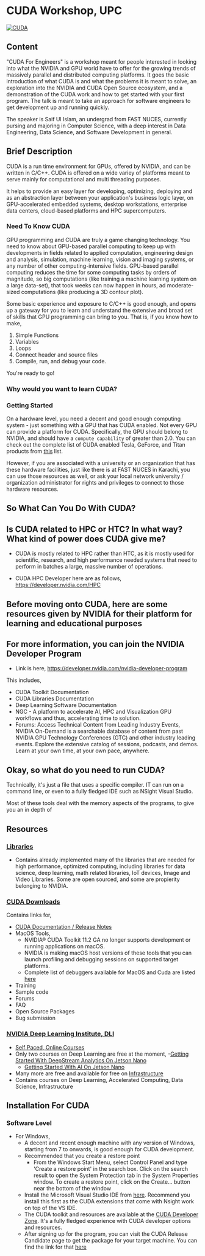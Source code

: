 # CUDA Workshop, UPC

<p align="left">
 <a href="#">
<img alt='CUDA' src="https://img.shields.io/badge/CUDA-CUDA?style=for-the-badge&logo=NVIDIA&color=1A1918"/>
 </a>
</p>


## Content

"CUDA For Engineers" is a workshop meant for people interested in looking into what the NVIDIA and GPU world have to offer for the growing trends of massively parallel and distributed computing platforms. It goes the basic introduction of what CUDA is and what the problems it is meant to solve, an exploration into the NVIDIA and CUDA Open Source ecosystem, and a demonstration of the CUDA work and how to get started with your first program. The talk is meant to take an approach for software engineers to get development up and running quickly.

The speaker is Saif Ul Islam, an undergrad from FAST NUCES, currently pursing and majoring in Computer Science, with a deep interest in Data Engineering, Data Science, and Software Development in general.

## Brief Description

CUDA is a run time environment for GPUs, offered by NVIDIA, and can be written in C/C++. CUDA is offered on a wide variey of platforms meant to serve mainly for computational and multi threading purposes.

It helps to provide an easy layer for developing, optimizing, deploying and as an abstraction layer between your application's business logic layer, on GPU-accelerated embedded systems, desktop workstations, enterprise data centers, cloud-based platforms and HPC supercomputers.

### Need To Know CUDA

GPU programming and CUDA are truly a game changing technology. You need to know about GPU-based parallel computing to keep up with developments in fields related to applied computation, engineering design and analysis, simulation, machine learning, vision and imaging systems, or any number of other computing-intensive fields. GPU-based parallel computing reduces the time for some computing tasks by orders of magnitude, so big computations (like training a machine learning system on a large data-set), that took weeks can now happen in hours, ad moderate-sized computations (like producing a 3D contour plot).

Some basic experience and exposure to C/C++ is good enough, and opens up a gateway for you to learn and understand the extensive and broad set of skills that GPU programming can bring to you. That is, if you know how to make,

1. Simple Functions
2. Variables
3. Loops
4. Connect header and source files
5. Compile, run, and debug your code.

You're ready to go!

### Why would you want to learn CUDA?

### Getting Started

On a hardware level, you need a decent and good enough computing system - just something with a GPU that has CUDA enabled. Not every GPU can provide a platform for CUDA. Specifically, the GPU should belong to NVIDIA, and should have a `compute capability` of greater than 2.0. You can check out the complete list of CUDA enabled Tesla, GeForce, and Titan products from [this](https://developer.nvidia.com/cuda-gpus) list.

However, if you are associated with a university or an organization that has these hardware facilities, just like there is at FAST NUCES in Karachi, you can use those resources as well, or ask your local network university / organization administrator for rights and privileges to connect to those hardware resources.

## So What Can You Do With CUDA?

## Is CUDA related to HPC or HTC? In what way? What kind of power does CUDA give me?

- CUDA is mostly related to HPC rather than HTC, as it is mostly used for scientific, research, and high performance needed systems that need to perform in batches a large, massive number of operations.  

- CUDA HPC Developer here are as follows, https://developer.nvidia.com/HPC

## Before moving onto CUDA, here are some resources given by NVIDIA for their platform for learning and educational purposes

## For more information, you can join the NVIDIA Developer Program

- Link is here, https://developer.nvidia.com/nvidia-developer-program

This includes,
- CUDA Toolkit Documentation
- CUDA Libraries Documentation
- Deep Learning Software Documentation
- NGC - A platform to accelerate AI, HPC and Visualization GPU workflows and thus, accelerating time to solution.
- Forums: Access Technical Content from Leading Industry Events, NVIDIA On-Demand is a searchable database of content from past NVIDIA GPU Technology Conferences (GTC) and other industry leading events. Explore the extensive catalog of sessions, podcasts, and demos. Learn at your own time, at your own pace, anywhere.

## Okay, so what do you need to run CUDA?

Technically, it's just a file that uses a specific compiler. IT can run on a command line, or even to a fully fledged IDE such as NSight Visual Studio.

Most of these tools deal with the memory aspects of the programs, to give you an in depth of

## Resources  

### [Libraries](https://developer.nvidia.com/gpu-accelerated-libraries)

- Contains already implemented many of the libraries that are needed for high performance, optimized computing, including libraries for data science, deep learning, math related libraries, IoT devices, Image and Video Libraries. Some are open sourced, and some are propierity belonging to NVIDIA.

### [CUDA Downloads](https://developer.nvidia.com/cuda-downloads)

Contains links for,

- [CUDA Documentation / Release Notes](https://docs.nvidia.com/cuda/cuda-toolkit-release-notes/index.html)
- MacOS Tools,
  - NVIDIA® CUDA Toolkit 11.2 GA no longer supports development or running applications on macOS.
  - NVIDIA is making macOS host versions of these tools that you can launch profiling and debugging sessions on supported target platforms.
  - Complete list of debuggers available for MacOS and Cuda are listed [here](https://developer.nvidia.com/nvidia-cuda-toolkit-developer-tools-mac-hosts)
- Training
- Sample code
- Forums
- FAQ
- Open Source Packages
- Bug submission

### [NVIDIA Deep Learning Institute, DLI](https://www.nvidia.com/en-us/training/)

- [Self Paced, Online Courses](https://www.nvidia.com/en-us/training/online/)
- Only two courses on Deep Learning are free at the moment,
  -[Getting Started With DeepStream Analytics On Jetson Nano](https://courses.nvidia.com/courses/course-v1:DLI+C-IV-02+V1/about)
  - [Getting Started With AI On Jetson Nano](https://courses.nvidia.com/courses/course-v1:DLI+S-RX-02+V2/about)
- Many more are free and available for free on [Infrastructure]()
- Contains courses on Deep Learning, Accelerated Computing, Data Science, Infrastructure

## Installation For CUDA

### Software Level

- For Windows,
  - A decent and recent enough machine with any version of Windows, starting from 7 to onwards, is good enough for CUDA development.
  - Recommended that you create a restore point
    - From the Windows Start Menu, select Control Panel and type 'Create a restore point' in the search box. Click on the search result to open the System Protection tab in the System Properties window. To create a restore point, click on the Create... button near the bottom of the window
  - Install the Microsoft Visual Studio IDE from [here](https://visualstudio.microsoft.com/vs/). Recommend you install this first as the CUDA extensions that come with Nsight work on top of the VS IDE.
  - The CUDA toolkit and resources are available at the [CUDA Developer Zone](https://developer.nvidia.com/CUDA-zone). It's a fully fledged experience with CUDA developer options and resources.
  - After signing up for the program, you can visit the CUDA Release Candidate page to get the package for your target machine. You can find the link for that [here](https://developer.nvidia.com/cuda-downloads)
